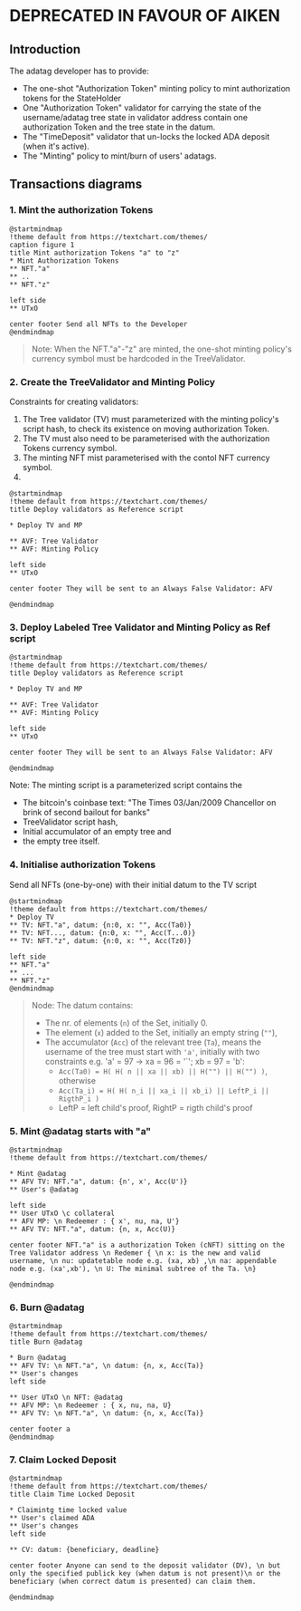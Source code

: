 # DEPRECATED IN FAVOUR OF AIKEN
## Introduction

The adatag developer has to provide:

- The one-shot "Authorization Token" minting policy to mint authorization tokens for the StateHolder
- One "Authorization Token" validator for carrying the state of the username/adatag tree state in validator address contain one authorization Token and the tree state in the datum.
- The "TimeDeposit" validator that un-locks the locked ADA deposit (when it's active).
- The "Minting" policy to mint/burn of users' adatags.

## Transactions diagrams

### 1. Mint the authorization Tokens

```plantuml
@startmindmap
!theme default from https://textchart.com/themes/
caption figure 1
title Mint authorization Tokens "a" to "z"
* Mint Authorization Tokens
** NFT."a"
** ..
** NFT."z"

left side
** UTxO

center footer Send all NFTs to the Developer
@endmindmap
```

> Note: When the NFT."a"-"z" are minted, the one-shot minting policy's currency symbol must be hardcoded in the TreeValidator.

### 2. Create the TreeValidator and Minting Policy

Constraints for creating validators:

1. The Tree validator (TV) must parameterized with the minting policy's script hash, to check its existence on moving authorization Token.
2. The TV must also need to be parameterised with the authorization Tokens currency symbol.
3. The minting NFT mist parameterised with the contol NFT currency symbol.
4.

```plantuml
@startmindmap
!theme default from https://textchart.com/themes/
title Deploy validators as Reference script

* Deploy TV and MP

** AVF: Tree Validator
** AVF: Minting Policy

left side
** UTxO

center footer They will be sent to an Always False Validator: AFV

@endmindmap
```

### 3. Deploy Labeled Tree Validator and Minting Policy as Ref script

```plantuml
@startmindmap
!theme default from https://textchart.com/themes/
title Deploy validators as Reference script

* Deploy TV and MP

** AVF: Tree Validator
** AVF: Minting Policy

left side
** UTxO

center footer They will be sent to an Always False Validator: AFV

@endmindmap
```

Note: The minting script is a parameterized script contains the

- The bitcoin's coinbase text: "The Times 03/Jan/2009 Chancellor on brink of second bailout for banks"
- TreeValidator script hash,
- Initial accumulator of an empty tree and
- the empty tree itself.

### 4. Initialise authorization Tokens

Send all NFTs (one-by-one) with their initial datum to the TV script

```plantuml
@startmindmap
!theme default from https://textchart.com/themes/
* Deploy TV
** TV: NFT."a", datum: {n:0, x: "", Acc(Ta0)}
** TV: NFT..., datum: {n:0, x: "", Acc(T...0)}
** TV: NFT."z", datum: {n:0, x: "", Acc(Tz0)}

left side
** NFT."a"
** ...
** NFT."z"
@endmindmap
```

> Node: The datum contains:
>
> - The nr. of elements (`n`) of the Set, initially 0.
> - The element (`x`) added to the Set, initially an empty string (`""`),
> - The accumulator (`Acc`) of the relevant tree (`Ta`), means the username of the tree must start with `'a'`, initially with two constraints e.g. 'a' = 97 -> xa = 96 = '`'; xb = 97 = 'b':
>   - `Acc(Ta0) = H( H( n || xa || xb) || H("") || H("") )`, otherwise
>   - `Acc(Ta_i) = H( H( n_i || xa_i || xb_i) || LeftP_i || RigthP_i )`
>   - LeftP = left child's proof, RightP = rigth child's proof

### 5. Mint @adatag starts with "a"

```plantuml
@startmindmap
!theme default from https://textchart.com/themes/

* Mint @adatag
** AFV TV: NFT."a", datum: {n', x', Acc(U')}
** User's @adatag

left side
** User UTxO \c collateral
** AFV MP: \n Redeemer : { x', nu, na, U'}
** AFV TV: NFT."a", datum: {n, x, Acc(U)}

center footer NFT."a" is a authorization Token (cNFT) sitting on the Tree Validator address \n Redemer { \n x: is the new and valid username, \n nu: updatetable node e.g. (xa, xb) ,\n na: appendable node e.g. (xa',xb'), \n U: The minimal subtree of the Ta. \n}

@endmindmap
```

### 6. Burn @adatag

```plantuml
@startmindmap
!theme default from https://textchart.com/themes/
title Burn @adatag

* Burn @adatag
** AFV TV: \n NFT."a", \n datum: {n, x, Acc(Ta)}
** User's changes
left side

** User UTxO \n NFT: @adatag
** AFV MP: \n Redeemer : { x, nu, na, U}
** AFV TV: \n NFT."a", \n datum: {n, x, Acc(Ta)}

center footer a
@endmindmap
```

### 7. Claim Locked Deposit

```plantuml
@startmindmap
!theme default from https://textchart.com/themes/
title Claim Time Locked Deposit

* Claimintg time locked value
** User's claimed ADA
** User's changes
left side

** CV: datum: {beneficiary, deadline}

center footer Anyone can send to the deposit validator (DV), \n but only the specified publick key (when datum is not present)\n or the beneficiary (when correct datum is presented) can claim them.

@endmindmap
```
